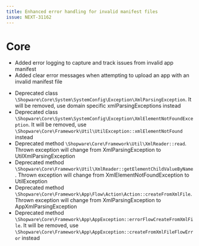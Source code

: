 ```yaml
---
title: Enhanced error handling for invalid manifest files
issue: NEXT-31162
---
```


# Core

+ Added error logging to capture and track issues from invalid app manifest
+ Added clear error messages when attempting to upload an app with an invalid manifest file

* Deprecated class `\Shopware\Core\System\SystemConfig\Exception\XmlParsingException`. It will be removed, use domain specific xmlParsingExceptions instead
* Deprecated class `\Shopware\Core\System\SystemConfig\Exception\XmlElementNotFoundException`. It will be removed, use `\Shopware\Core\Framework\Util\UtilException::xmlElementNotFound` instead
* Deprecated method `\Shopware\Core\Framework\Util\XmlReader::read`. Thrown exception will change from XmlParsingException to UtilXmlParsingException
* Deprecated method `\Shopware\Core\Framework\Util\XmlReader::getElementChildValueByName`. Thrown exception will change from XmlElementNotFoundException to UtilException
* Deprecated method `\Shopware\Core\Framework\App\Flow\Action\Action::createFromXmlFile`. Thrown exception will change from XmlParsingException to AppXmlParsingException
* Deprecated method `\Shopware\Core\Framework\App\AppException::errorFlowCreateFromXmlFile`. It will be removed, use `\Shopware\Core\Framework\App\AppException::createFromXmlFileFlowError` instead
